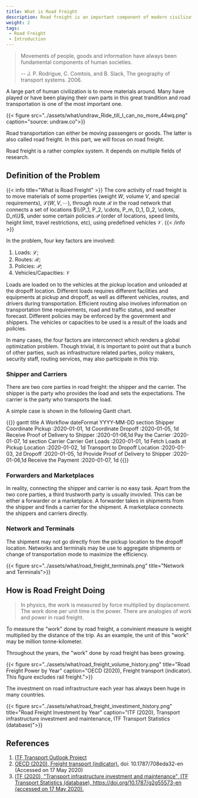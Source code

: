```yaml
---
title: What is Road Freight
description: Road freight is an important component of modern civilization
weight: 2
tags:
 - Road Freight
 - Introduction
---
```



> Movements of people, goods and information have always been fundamental components of human societies.
>
> -- J. P. Rodrigue, C. Comtois, and B. Slack, The geography of transport systems. 2006.

A large part of human civilization is to move materials around. Many have played or have been playing their own parts in this great trandition and road transportation is one of the most important one.

{{< figure src="../assets/what/undraw_Ride_till_I_can_no_more_44wq.png" caption="source: undraw.co">}}

Road transportation can either be moving passengers or goods. The latter is also called road freight. In this part, we will focus on road freight.

Road freight is a rather complex system. It depends on multiple fields of research.

## Definition of the Problem

{{< info title="What is Road Freight" >}} The core activity of road freight is to move materials of some properties (weight $W$, volume $V$, and special requirements), $\mathscr L(W,V,\cdots)$, through route $\mathscr R$ in the road network that connects a set of locations $\\{P_1, P_2, \cdots, P_m, D_1, D_2, \cdots, D_n\\}$, under some certain policies $\mathscr P$ (order of locations, speed limits, height limit, travel restrictions, etc), using predefined vehicles $\mathscr V$. {{< /info >}}

In the problem, four key factors are involved:

1. Loads: $\mathscr L$;
2. Routes: $\mathscr R$;
3. Policies: $\mathscr P$;
4. Vehicles/Capacities: $\mathscr V$

Loads are loaded on to the vehicles at the pickup location and unloaded at the dropoff location. Different loads requires different facilities and equipments at pickup and dropoff, as well as different vehicles, routes, and drivers during transportation. Efficient routing also involves information on transportation time requirements, road and traffic status, and weather forecast. Different policies may be enforced by the government and shippers. The vehicles or capacities to be used is a result of the loads and policies.

In many cases, the four factors are interconnect which renders a global optimization problem. Though trivial, it is important to point out that a bunch of other parties, such as infrastructure related parties, policy makers, security staff, routing services, may also participate in this trip.



### Shipper and Carriers

There are two core parties in road freight: the shipper and the carrier. The shipper is the party who provides the load and sets the expectations. The carrier is the party who transports the load.

A simple case is shown in the following Gantt chart.

{{<mermaid>}}
gantt
    title A Workflow
    dateFormat  YYYY-MM-DD
    section Shipper
    Coordinate Pickup           :2020-01-01, 1d
    Coordinate Dropoff          :2020-01-05, 1d
    Receive Proof of Delivery to Shipper     :2020-01-06,1d
    Pay the Carrier             :2020-01-07, 1d
    section Carrier
    Carrier Get Loads      :2020-01-01, 1d
    Fetch Loads at Pickup Location            :2020-01-02, 1d
    Transport to Dropoff Location           :2020-01-03, 2d
    Dropoff      :2020-01-05, 1d
    Provide Proof of Delivery to Shipper     :2020-01-06,1d
    Receive the Payment             :2020-01-07, 1d
{{</mermaid>}}

### Forwarders and Marketplaces

In reality, connecting the shipper and carrier is no easy task. Apart from the two core parties, a third trustworth party is usually invovled. This can be either a forwarder or a marketplace. A forwarder takes in shipments from the shipper and finds a carrier for the shipment. A marketplace connects the shippers and carriers directly.

### Network and Terminals

The shipment may not go directly from the pickup location to the dropoff location. Networks and terminals may be use to aggregate shipments or change of transportation mode to maximize the efficiency.

{{< figure src="../assets/what/road_freight_terminals.png" title="Network and Terminals">}}


## How is Road Freight Doing

> In physics, the work is measured by force multiplied by displacement. The work done per unit time is the power. There are analogies of work and power in road freight.

To measure the "work" done by road freight, a convinient measure is weight multiplied by the distance of the trip. As an example, the unit of this "work" may be million tonne-kilometer.

Throughout the years, the "work" done by road freight has been growing.

{{< figure src="../assets/what/road_freight_volume_history.png" title="Road Freight Power by Year" caption="OECD (2020), Freight transport (indicator). This figure excludes rail freight.">}}

The investment on road infrastructure each year has always been huge in many countries.

{{< figure src="../assets/what/road_freight_investiment_history.png" title="Road Freight Investment by Year" caption="ITF (2020), Transport infrastructure investment and maintenance, ITF Transport Statistics (database)">}}


## References

1. [ITF Transport Outlook Project
](https://www.itf-oecd.org/itf-transport-outlook-project)
2. [OECD (2020), Freight transport (indicator).](https://data.oecd.org/transport/freight-transport.htm) doi: 10.1787/708eda32-en (Accessed on 17 May 2020)
3. [ITF (2020), "Transport infrastructure investment and maintenance", ITF Transport Statistics (database), https://doi.org/10.1787/g2g55573-en (accessed on 17 May 2020).](https://stats.oecd.org/BrandedView.aspx?oecd_bv_id=trsprt-data-en&doi=g2g55573-en#)
